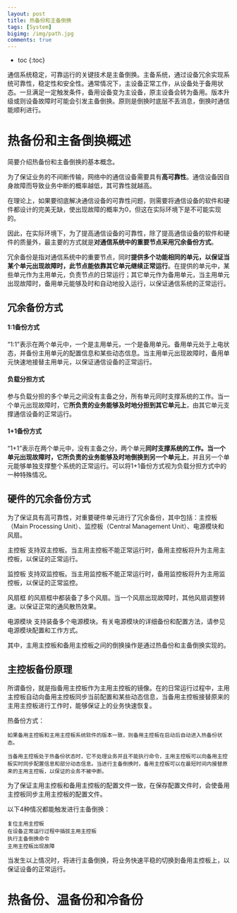 ```yaml
---
layout: post
title: 热备份和主备倒换
tags: [System]
bigimg: /img/path.jpg
comments: true
---
```


* toc
{:toc}

通信系统稳定，可靠运行的关键技术是主备倒换。主备系统，通过设备冗余实现系统可靠性，稳定性和安全性。通常情况下，主设备正常工作，从设备处于备用状态。一旦满足一定触发条件，备用设备变为主设备，原主设备会转为备用。版本升级或则设备故障时可能会引发主备倒换。原则是倒换时底层不丢消息，倒换时通信能顺利进行。

# 热备份和主备倒换概述

简要介绍热备份和主备倒换的基本概念。

为了保证业务的不间断传输，网络中的通信设备需要具有**高可靠性**。通信设备因自身故障而导致业务中断的概率越低，其可靠性就越高。

在理论上，如果要彻底解决通信设备的可靠性问题，则需要将通信设备的软件和硬件都设计的完美无缺，使出现故障的概率为0，但这在实际环境下是不可能实现的。

因此，在实际环境下，为了提高通信设备的可靠性，除了提高通信设备的软件和硬件的质量外，最主要的方式就是**对通信系统中的重要节点采用冗余备份方式**。

冗余备份是指对通信系统中的重要节点，同时**提供多个功能相同的单元，以保证当某个单元出现故障时，此节点能依靠其它单元继续正常运行**。在提供的单元中，某些单元作为主用单元，负责节点的日常运行；其它单元作为备用单元，当主用单元出现故障时，备用单元能够及时和自动地投入运行，以保证通信系统的正常运行。

## 冗余备份方式
	
#### 1:1备份方式
	
“1:1”表示在两个单元中，一个是主用单元，一个是备用单元。备用单元处于上电状态，并备份主用单元的配置信息和某些动态信息。当主用单元出现故障时，备用单元快速地接替主用单元，以保证通信设备的正常运行。

#### 负载分担方式

参与负载分担的多个单元之间没有主备之分，所有单元同时支撑系统的工作。当一个单元出现故障时，它**所负责的业务能够及时地分担到其它单元上**，由其它单元支撑通信设备的正常运行。

#### 1+1备份方式
	
“1+1”表示在两个单元中，没有主备之分，两个单元**同时支撑系统的工作。当一个单元出现故障时，它所负责的业务能够及时地倒换到另一个单元上**，并且另一个单元能够单独支撑整个系统的正常运行。可以将1+1备份方式视为负载分担方式中的一种特殊情况。

## 硬件的冗余备份方式

为了保证具有高可靠性，对重要硬件单元进行了冗余备份，其中包括：主控板（Main Processing Unit）、监控板（Central Management Unit）、电源模块和风扇。

主控板
	支持双主控板。当主用主控板不能正常运行时，备用主控板将升为主用主控板，以保证的正常运行。

监控板
    支持双监控板。当主用监控板不能正常运行时，备用监控板将升为主用监控板，以保证的正常监控。

风扇框
	的风扇框中都装备了多个风扇。当一个风扇出现故障时，其他风扇调整转速。以保证正常的通风散热效果。

电源模块
	支持装备多个电源模块。有关电源模块的详细备份和配置方法，请参见电源模块配置和工作方式。

其中，主用主控板和备用主控板之间的倒换操作是通过热备份和主备倒换实现的。

## 主控板备份原理

所谓备份，就是指备用主控板作为主用主控板的镜像。在的日常运行过程中，主用主控板自动向备用主控板同步当前配置和某些动态信息，当备用主控板接替原来的主用主控板进行工作时，能够保证上的业务快速恢复。

热备份方式：

    如果备用主控板和主用主控板系统软件的版本一致，则备用主控板在启动后自动进入热备份状态。

    当备用主控板处于热备份状态时，它不处理业务并且不能执行命令，主用主控板可以向备用主控板实时同步配置信息和部分动态信息。当进行主备倒换时，备用主控板可以在最短时间内接替原来的主用主控板，以保证的业务不被中断。

为了保证主用主控板和备用主控板的配置文件一致，在保存配置文件时，会使备用主控板同步主用主控板的配置文件。

以下4种情况都能触发进行主备倒换：

    复位主用主控板
    在设备正常运行过程中插拔主用主控板
    执行主备倒换命令
    主用主控板出现故障

当发生以上情况时，将进行主备倒换，将业务快速平稳的切换到备用主控板上，以保证设备的正常运行。

# 热备份、温备份和冷备份

